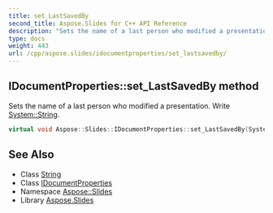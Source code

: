 ```yaml
---
title: set_LastSavedBy
second_title: Aspose.Slides for C++ API Reference
description: "Sets the name of a last person who modified a presentation. Write System::String."
type: docs
weight: 443
url: /cpp/aspose.slides/idocumentproperties/set_lastsavedby/
---
```

## IDocumentProperties::set_LastSavedBy method


Sets the name of a last person who modified a presentation. Write [System::String](../../../system/string/).

```cpp
virtual void Aspose::Slides::IDocumentProperties::set_LastSavedBy(System::String value)=0
```

## See Also

* Class [String](../../../system/string/)
* Class [IDocumentProperties](../)
* Namespace [Aspose::Slides](../../)
* Library [Aspose.Slides](../../../)
